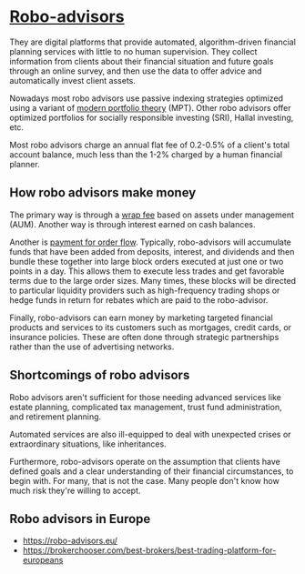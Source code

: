 # [Robo-advisors](https://www.investopedia.com/terms/r/roboadvisor-roboadviser.asp)

They are digital platforms that provide automated, algorithm-driven financial planning services with little to no human supervision. They collect information from clients about their financial situation and future goals through an online survey, and then use the data to offer advice and automatically invest client assets.

Nowadays most robo advisors use passive indexing strategies optimized using a variant of [modern portfolio theory](https://www.investopedia.com/terms/m/modernportfoliotheory.asp) (MPT). Other robo advisors offer optimized portfolios for socially responsible investing (SRI), Hallal investing, etc.

Most robo advisors charge an annual flat fee of 0.2-0.5% of a client's total account balance, much less than the 1-2% charged by a human financial planner.

## How robo advisors make money

The primary way is through a [wrap fee](https://www.investopedia.com/terms/w/wrap-fee.asp) based on assets under management (AUM). Another way is through interest earned on cash balances. 

Another is [payment for order flow](https://www.investopedia.com/terms/p/paymentoforderflow.asp). Typically, robo-advisors will accumulate funds that have been added from deposits, interest, and dividends and then bundle these together into large block orders executed at just one or two points in a day. This allows them to execute less trades and get favorable terms due to the large order sizes. Many times, these blocks will be directed to particular liquidity providers such as high-frequency trading shops or hedge funds in return for rebates which are paid to the robo-advisor.

Finally, robo-advisors can earn money by marketing targeted financial products and services to its customers such as mortgages, credit cards, or insurance policies. These are often done through strategic partnerships rather than the use of advertising networks.

## Shortcomings of robo advisors

Robo advisors aren't sufficient for those needing advanced services like estate planning, complicated tax management, trust fund administration, and retirement planning.

Automated services are also ill-equipped to deal with unexpected crises or extraordinary situations, like inheritances.

Furthermore, robo-advisors operate on the assumption that clients have defined goals and a clear understanding of their financial circumstances, to begin with. For many, that is not the case. Many people don't know how much risk they're willing to accept.

## Robo advisors in Europe

* <https://robo-advisors.eu/>
* <https://brokerchooser.com/best-brokers/best-trading-platform-for-europeans>
